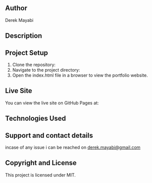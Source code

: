 ## Author
Derek Mayabi

## Description


## Project Setup
1. Clone the repository: 
2. Navigate to the project directory: 
3. Open the index.html file in a browser to view the portfolio website.

## Live Site
You can view the live site on GitHub Pages at: 

## Technologies Used

## Support and contact details
incase of any issue i can be reached on derek.mayabi@gmail.com


## Copyright and License

This project is licensed under MIT.
